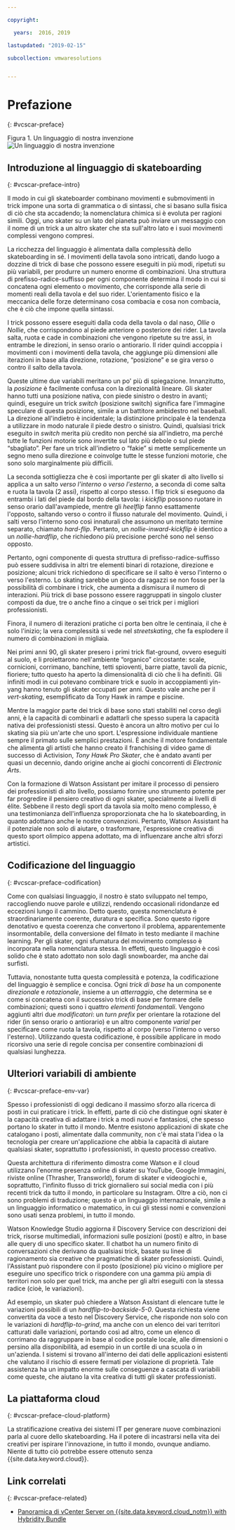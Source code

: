 ```yaml
---

copyright:

  years:  2016, 2019

lastupdated: "2019-02-15"

subcollection: vmwaresolutions


---
```


# Prefazione
{: #vcscar-preface}

Figura 1. Un linguaggio di nostra invenzione
![Un linguaggio di nostra invenzione](vcscar-alood.svg)

## Introduzione al linguaggio di skateboarding
{: #vcscar-preface-intro}

Il modo in cui gli skateboarder combinano movimenti e submovimenti in trick
impone una sorta di grammatica o di sintassi, che si basano sulla fisica di ciò che sta
accadendo; la nomenclatura chimica si è evoluta per ragioni simili. Oggi, uno skater su un lato del pianeta può
inviare un messaggio con il nome di un trick a un altro skater che sta sull'altro lato e i suoi
movimenti complessi vengono compresi.

La ricchezza del linguaggio è alimentata dalla complessità dello skateboarding
in sé. I movimenti della tavola sono intricati, dando luogo a dozzine di
trick di base che possono essere eseguiti in più modi, ripetuti su più
variabili, per produrre un numero enorme di combinazioni. Una
struttura di prefisso-radice-suffisso per ogni componente determina il modo
in cui si concatena ogni elemento o movimento, che corrisponde alla serie di momenti reali
della tavola e del suo rider. L'orientamento fisico e la meccanica delle
forze determinano cosa combacia e cosa non combacia, che è
ciò che impone quella sintassi.

I trick possono essere eseguiti dalla coda della tavola o dal naso, *Ollie* o
*Nollie*, che corrispondono al piede anteriore o posteriore dei rider. La tavola
salta, ruota e cade in combinazioni che vengono ripetute su tre assi, in
entrambe le direzioni, in senso orario o antiorario. Il
rider quindi accoppia i movimenti con i movimenti della tavola, che aggiunge più
dimensioni alle iterazioni in base alla direzione, rotazione,
“posizione” e se gira verso o contro il salto della
tavola.

Queste ultime due variabili meritano un po' più di spiegazione. Innanzitutto, la
*posizione* è facilmente confusa con la direzionalità lineare. Gli skater hanno tutti
una posizione nativa, con piede sinistro o destro in avanti; quindi, eseguire un trick
*switch* (posizione switch) significa fare l'immagine speculare di questa posizione, simile a un
battitore ambidestro nel baseball. La direzione all'indietro è incidentale; la
distinzione principale è la tendenza a utilizzare in modo naturale il piede destro o sinistro.  Quindi, qualsiasi
trick eseguito in *switch* merita più credito non perché sia all'indietro,
ma perché tutte le funzioni motorie sono invertite sul lato più debole o sul piede
“sbagliato”. Per fare un trick all'indietro o “fakie” si mette semplicemente un
segno meno sulla direzione e coinvolge tutte le stesse funzioni motorie,
che sono solo marginalmente più difficili.

La seconda sottigliezza che è così importante per gli skater di alto livello
si applica a un salto *verso l'interno* o *verso l'esterno*, a seconda di come
salta e ruota la tavola (2 assi), rispetto al corpo stesso. I flip trick
si eseguono da entrambi i lati del piede dal bordo della tavola:
i *kickflip* possono ruotare in senso orario dall'avampiede, mentre gli *heelflip* fanno
esattamente l'opposto, saltando verso o contro il flusso naturale del
movimento. Quindi, i salti verso l'interno sono così innaturali che assumono
un meritato termine separato, chiamato *hard-flip*. Pertanto, un
*nollie-inward-kickflip* è identico a un *nollie-hardflip*,
che richiedono più precisione perché sono nel senso opposto.

Pertanto, ogni componente di questa struttura di prefisso-radice-suffisso può essere suddivisa
in altri tre elementi binari di rotazione, direzione e
posizione; alcuni trick richiedono di specificare se il salto
è verso l'interno o verso l'esterno. Lo skating sarebbe un gioco
da ragazzi se non fosse per la possibilità di combinare i trick, che
aumenta a dismisura il numero di interazioni. Più trick di base possono essere
raggruppati in singolo cluster composti da due, tre o anche fino a
cinque o sei trick per i migliori professionisti.

Finora, il numero di iterazioni pratiche ci porta ben oltre le
centinaia, il che è solo l'inizio; la vera complessità si vede
nel *streetskating*, che fa esplodere il numero di combinazioni in
migliaia.

Nei primi anni 90, gli skater presero i primi trick flat-ground, ovvero eseguiti al
suolo, e li proiettarono nell'ambiente “organico” circostante: scale,
cornicioni, corrimano, banchine, tetti spioventi, barre piatte, tavoli da picnic, fioriere; tutto
questo ha aperto la dimensionalità di ciò che li ha definiti. Gli infiniti
modi in cui potevano combinare trick e suolo in accoppiamenti yin-yang
hanno tenuto gli skater occupati per anni. Questo vale anche per il *vert-skating*,
esemplificato da Tony Hawk in rampe e piscine.

Mentre la maggior parte dei trick di base sono stati stabiliti nel corso degli anni, è
la capacità di combinarli e adattarli che spesso supera la capacità nativa dei
professionisti stessi. Questo è ancora un altro motivo per cui lo skating sia
più un'arte che uno sport. L'espressione individuale mantiene sempre il primato
sulle semplici prestazioni. È anche il motore fondamentale che alimenta gli
artisti che hanno creato il franchising di video game di successo di Activision,
*Tony Hawk Pro Skater*, che è andato avanti per quasi un decennio, dando origine anche
ai giochi concorrenti di *Electronic Arts*.

Con la formazione di Watson Assistant per imitare il processo di pensiero dei professionisti di alto
livello, possiamo fornire uno strumento potente per far progredire il pensiero creativo
di ogni skater, specialmente ai livelli di élite. Sebbene il resto degli
sport da tavola sia molto meno complesso, è una testimonianza dell'influenza
sproporzionata che ha lo skateboarding, in quanto adottano
anche le nostre convenzioni. Pertanto, Watson Assistant ha il potenziale non
solo di aiutare, o trasformare, l'espressione creativa di questo
sport olimpico appena adottato, ma di influenzare anche altri sforzi
artistici.

## Codificazione del linguaggio
{: #vcscar-preface-codification}

Come con qualsiasi linguaggio, il nostro è stato sviluppato nel tempo, raccogliendo nuove parole
e utilizzi, rendendo occasionali ridondanze ed eccezioni lungo
il cammino. Detto questo, questa nomenclatura è straordinariamente coerente, duratura e
specifica. Sono questo rigore denotativo e questa coerenza che convertono
il problema, apparentemente insormontabile, della conversione del filmato in testo mediante il
machine learning. Per gli skater, ogni sfumatura del movimento complesso è
incorporata nella nomenclatura stessa. In effetti, questo linguaggio è così solido
che è stato adottato non solo dagli snowboarder, ma anche dai surfisti.

Tuttavia, nonostante tutta questa complessità e potenza, la codificazione del linguaggio
è semplice e concisa. Ogni *trick di base* ha un componente *direzionale* e
*rotazionale*, insieme a un *atterraggio*, che determina se
e come si concatena con il successivo trick di base per formare delle combinazioni;
questi sono i quattro *elementi fondamentali*. Vengono aggiunti altri due *modificatori*:
un *turn prefix* per orientare la rotazione del rider (in senso orario o
antiorario) e un altro componente *varial* per specificare come
ruota la tavola, rispetto al corpo (verso l'interno o verso l'esterno). Utilizzando questa
codificazione, è possibile applicare in modo ricorsivo una serie di regole concisa per consentire
combinazioni di qualsiasi lunghezza.

## Ulteriori variabili di ambiente
{: #vcscar-preface-env-var}

Spesso i professionisti di oggi dedicano il massimo sforzo alla ricerca di posti
in cui praticare i trick. In effetti, parte di ciò che distingue ogni skater è la capacità creativa di adattare i trick a modi nuovi e fantasiosi, che spesso portano lo skater in tutto il mondo. Mentre esistono applicazioni di skate
che catalogano i posti, alimentate dalla community, non c'è mai
stata l'idea o la tecnologia per creare un'applicazione che abbia la capacità
di aiutare qualsiasi skater, soprattutto i professionisti, in questo processo creativo.

Questa architettura di riferimento dimostra come Watson e il cloud
utilizzano l'enorme presenza online di skater su YouTube, Google
Immagini, riviste online (Thrasher, Transworld), forum di skater e videogiochi
e, soprattutto, l'infinito flusso di trick giornaliero
sui social media con i più recenti trick da tutto il mondo, in particolare su
Instagram. Oltre a ciò, non ci sono problemi di traduzione; questo è un
linguaggio internazionale, simile a un linguaggio informatico o matematico,
in cui gli stessi nomi e convenzioni sono usati senza problemi, in tutto il
mondo.

Watson Knowledge Studio aggiorna il Discovery Service con descrizioni dei trick,
risorse multimediali, informazioni sulle posizioni (posti) e altro,
in base alle query di uno specifico skater. Il chatbot ha un numero finito di
conversazioni che derivano da qualsiasi trick, basate su linee di ragionamento
sia creative che pragmatiche di skater professionisti. Quindi,
l'Assistant può rispondere con il posto (posizione) più vicino o migliore per eseguire uno
specifico trick o rispondere con una gamma più ampia di territori non solo per quel
trick, ma anche per gli altri eseguiti con la stessa radice (cioè, le variazioni).

Ad esempio, un skater può chiedere a Watson Assistant di elencare tutte le variazioni
possibili di un *hardflip-to-backside-5-0*. Questa richiesta viene convertita
da voce a testo nel Discovery Service, che risponde non solo con le variazioni di
*hardflip-to-grind*, ma anche con un elenco dei vari territori catturati
dalle variazioni, portando così ad altro, come un elenco di
corrimano da raggruppare in base al codice postale locale, alle dimensioni o persino
alla disponibilità, ad esempio in un cortile di una scuola o in un'azienda. I sistemi si trovano all'interno dei dati delle applicazioni esistenti che valutano il rischio di essere fermati
per violazione di proprietà. Tale assistenza ha un impatto enorme sulle
conseguenze a cascata di variabili come queste, che aiutano la
vita creativa di tutti gli skater professionisti.

## La piattaforma cloud
{: #vcscar-preface-cloud-platform}

La stratificazione creativa dei sistemi IT per generare nuove combinazioni parla
al cuore dello skateboarding. Ha il potere di incastrarsi nella vita
dei creativi per ispirare l'innovazione, in tutto il mondo, ovunque andiamo.
Niente di tutto ciò potrebbe essere ottenuto senza {{site.data.keyword.cloud}}.

## Link correlati
{: #vcscar-preface-related}

* [Panoramica di vCenter Server on {{site.data.keyword.cloud_notm}} with Hybridity Bundle
](/docs/services/vmwaresolutions/archiref/vcs?topic=vmware-solutions-vcs-hybridity-intro)
